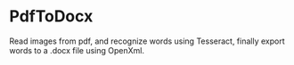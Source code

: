 # PdfToDocx
Read images from pdf, and recognize words using Tesseract, finally export words to a .docx file using OpenXml.
